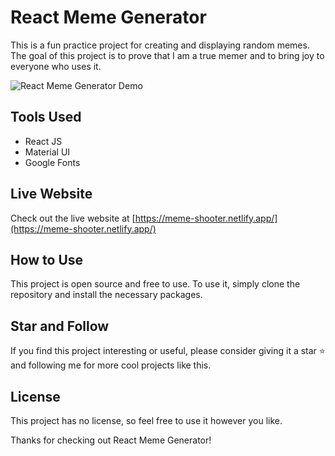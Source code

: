 # React Meme Generator

This is a fun practice project for creating and displaying random memes. The goal of this project is to prove that I am a true memer and to bring joy to everyone who uses it.

![React Meme Generator Demo](./screen/screen.gif)

## Tools Used

- React JS
- Material UI
- Google Fonts

## Live Website

Check out the live website at [https://meme-shooter.netlify.app/](https://meme-shooter.netlify.app/)

## How to Use

This project is open source and free to use. To use it, simply clone the repository and install the necessary packages.

## Star and Follow

If you find this project interesting or useful, please consider giving it a star ⭐️ and following me for more cool projects like this.

## License

This project has no license, so feel free to use it however you like.

Thanks for checking out React Meme Generator!
